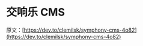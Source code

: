 # 交响乐 CMS

原文：[https://dev.to/clemilsk/symphony-cms-4o82](https://dev.to/clemilsk/symphony-cms-4o82)